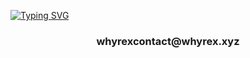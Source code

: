 [![Typing SVG](https://readme-typing-svg.demolab.com?font=Fira+Code&pause=1000&color=47F7DB&center=true&vCenter=true&random=false&width=435&lines=Hi+There!%F0%9F%91%8B;I'm+Salim)](https://git.io/typing-svg)
<h3 align="center">whyrexcontact@whyrex.xyz</h3>


<p align="left">
</p>
